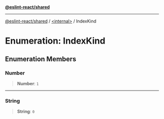 [**@eslint-react/shared**](../../README.md)

***

[@eslint-react/shared](../../README.md) / [\<internal\>](../README.md) / IndexKind

# Enumeration: IndexKind

## Enumeration Members

### Number

> **Number**: `1`

***

### String

> **String**: `0`
